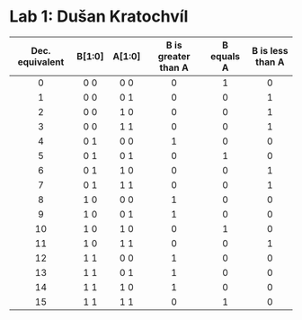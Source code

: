 # Lab 1: Dušan Kratochvíl


| **Dec. equivalent** | **B[1:0]** |**A[1:0]** | **B is greater than A** | **B equals A** | **B is less than A** |
| :-: | :-: | :-: | :-: | :-: | :-: |
| 0 | 0 0| 0 0| 0 | 1 | 0 |
| 1 | 0 0| 0 1| 0 | 0 | 1 |
| 2 | 0 0| 1 0| 0 | 0 | 1 |
| 3 | 0 0| 1 1| 0 | 0 | 1 |
| 4 | 0 1| 0 0| 1 | 0 | 0 |
| 5 | 0 1| 0 1| 0 | 1 | 0 |
| 6 | 0 1| 1 0| 0 | 0 | 1 |
| 7 | 0 1| 1 1| 0 | 0 | 1 |
| 8 | 1 0| 0 0| 1 | 0 | 0 |
| 9 | 1 0| 0 1| 1 | 0 | 0 |
| 10| 1 0| 1 0| 0 | 1 | 0 |
| 11| 1 0| 1 1| 0 | 0 | 1 |
| 12| 1 1| 0 0| 1 | 0 | 0 |
| 13| 1 1| 0 1| 1 | 0 | 0 |
| 14| 1 1| 1 0| 1 | 0 | 0 |
| 15| 1 1| 1 1| 0 | 1 | 0 |
